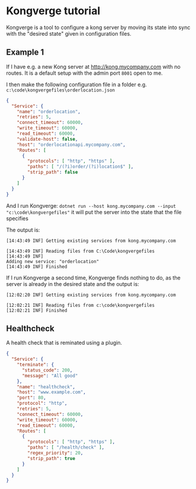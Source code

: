 # Kongverge tutorial

Kongverge is a tool to configure a kong server by moving its state into sync with the  "desired state" given in configuration files.


## Example 1


If I have e.g. a new Kong server at http://kong.mycompany.com with no routes. It is a default setup with the admin port `8001` open to me.

I then make the following configuration file in a folder e.g. `c:\code\kongvergefiles\orderlocation.json`

````json
{
  "Service": {
    "name": "orderlocation",
    "retries": 5,
    "connect_timeout": 60000,
    "write_timeout": 60000,
    "read_timeout": 60000,
    "validate-host": false,
    "host": "orderlocationapi.mycompany.com",
    "Routes": [
      {
        "protocols": [ "http", "https" ],
        "paths": [ "/(?i)order/(?i)location$" ],
        "strip_path": false
      }
    ]
  }
}
`````

And I run Kongverge: `dotnet run --host kong.mycompany.com --input "c:\code\kongvergefiles"`
it will put the server into the state that the file specifies

The output is:
````
[14:43:49 INF] Getting existing services from kong.mycompany.com

[14:43:49 INF] Reading files from C:\Code\kongvergefiles
[14:43:49 INF]
Adding new service: "orderlocation"
[14:43:49 INF] Finished
````

If I run Kongverge a second time, Kongverge finds nothing to do, as the server is already in the desired state and the output is:
````
[12:02:20 INF] Getting existing services from kong.mycompany.com

[12:02:21 INF] Reading files from c:\code\kongvergefiles
[12:02:21 INF] Finished
````


## Healthcheck

A health check that is reminated using a plugin.

````json
{
  "Service": {
    "terminate": {
      "status_code": 200,
      "message": "All good"
    },
    "name": "healthcheck",
    "host": "www.example.com",
    "port": 80,
    "protocol": "http",
    "retries": 5,
    "connect_timeout": 60000,
    "write_timeout": 60000,
    "read_timeout": 60000,
    "Routes": [
      {
        "protocols": [ "http", "https" ],
        "paths": [ "/health/check" ],
        "regex_priority": 20,
        "strip_path": true
      }
    ]
  }
}
````

